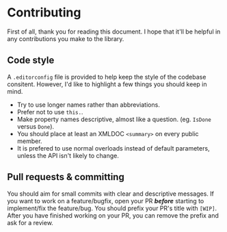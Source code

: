 Contributing
============

First of all, thank you for reading this document. I hope that it'll be helpful in any contributions you make to the library.

Code style
----------

A `.editorconfig` file is provided to help keep the style of the codebase consitent. However, I'd like to highlight a few things you should keep in mind.

- Try to use longer names rather than abbreviations.
- Prefer not to use `this.`.
- Make property names descriptive, almost like a question. (eg. `IsDone` versus `Done`).
- You should place at least an XMLDOC `<summary>` on every public member.
- It is prefered to use normal overloads instead of default parameters, unless the API isn't likely to change.

Pull requests & committing
--------------------------

You should aim for small commits with clear and descriptive messages. If you want to work on a feature/bugfix, open your PR ***before*** starting to implement/fix the feature/bug. You should prefix your PR's title with `[WIP]`. After you have finished working on your PR, you can remove the prefix and ask for a review.
